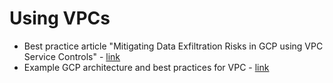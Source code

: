 # Using VPCs

- Best practice article "Mitigating Data Exfiltration Risks in GCP using VPC Service Controls" - [link](https://medium.com/google-cloud/mitigating-data-exfiltration-risks-in-gcp-using-vpc-service-controls-part-1-82e2b440197)
- Example GCP architecture and best practices for VPC - [link](https://cloud.google.com/vpc/docs/private-services-access#example)
